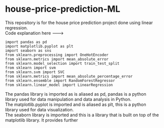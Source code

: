 # house-price-prediction-ML
This repository is for the house price prediction project done using linear regression. <br>
Code explanation here ---> <br>
```
import pandas as pd
import matplotlib.pyplot as plt
import seaborn as sns
from sklearn.preprocessing import OneHotEncoder
from sklearn.metrics import mean_absolute_error
from sklearn.model_selection import train_test_split
from sklearn import svm
from sklearn.svm import SVC
from sklearn.metrics import mean_absolute_percentage_error
from sklearn.ensemble import RandomForestRegressor
from sklearn.linear_model import LinearRegression
```
The pandas library is imported as is aliased as pd, pandas is a python library used for data manipulation and data analysis in Python. <br>
The matplotlib.pyplot is imported and is aliased as plt, this is a python library used for data visualization. <br>
The seaborn library is imported and this is a library that is built on top of the matplotlib library. It provides further 
